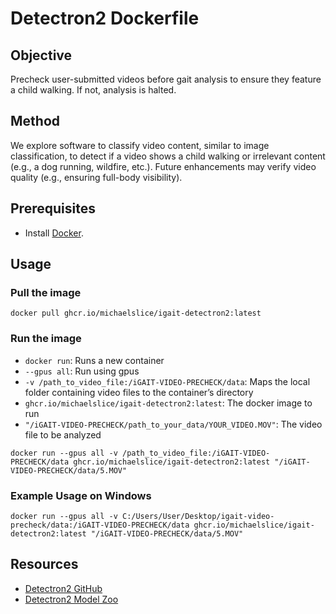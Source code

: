 # Detectron2 Dockerfile

## Objective  
Precheck user-submitted videos before gait analysis to ensure they feature a child walking. If not, analysis is halted.  

## Method  
We explore software to classify video content, similar to image classification, to detect if a video shows a child walking or irrelevant content (e.g., a dog running, wildfire, etc.). Future enhancements may verify video quality (e.g., ensuring full-body visibility).  

## Prerequisites  
- Install [Docker](https://www.docker.com/).  

## Usage  

### Pull the image 
```
docker pull ghcr.io/michaelslice/igait-detectron2:latest
```
### Run the image
- `docker run`: Runs a new container
- `--gpus all`: Run using gpus
- `-v /path_to_video_file:/iGAIT-VIDEO-PRECHECK/data`: Maps the local folder containing video files to the container’s directory
- `ghcr.io/michaelslice/igait-detectron2:latest`: The docker image to run
- `"/iGAIT-VIDEO-PRECHECK/path_to_your_data/YOUR_VIDEO.MOV"`: The video file to be analyzed
```
docker run --gpus all -v /path_to_video_file:/iGAIT-VIDEO-PRECHECK/data ghcr.io/michaelslice/igait-detectron2:latest "/iGAIT-VIDEO-PRECHECK/data/5.MOV"
```

### Example Usage on Windows
```
docker run --gpus all -v C:/Users/User/Desktop/igait-video-precheck/data:/iGAIT-VIDEO-PRECHECK/data ghcr.io/michaelslice/igait-detectron2:latest "/iGAIT-VIDEO-PRECHECK/data/5.MOV"
```

## Resources  
- [Detectron2 GitHub](https://github.com/facebookresearch/Detectron2)  
- [Detectron2 Model Zoo](https://github.com/facebookresearch/detectron2/blob/main/MODEL_ZOO.md)  
